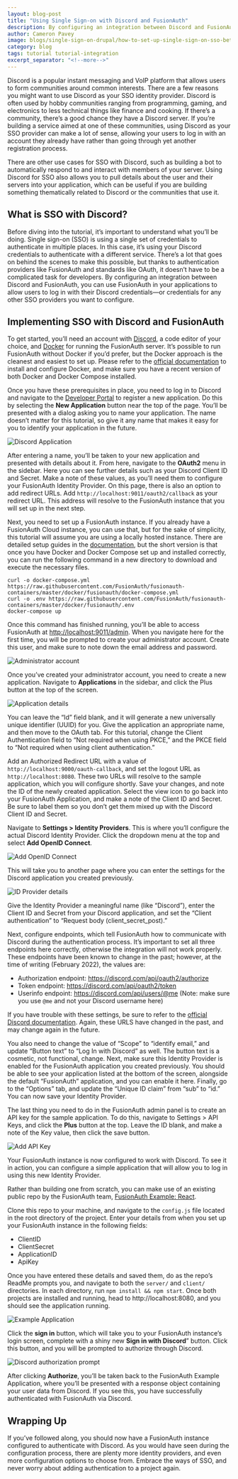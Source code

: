 ```yaml
---
layout: blog-post
title: "Using Single Sign-on with Discord and FusionAuth"
description: By configuring an integration between Discord and FusionAuth, you can use FusionAuth in your applications to allow users to log in with their Discord credentials.
author: Cameron Pavey
image: blogs/single-sign-on-drupal/how-to-set-up-single-sign-on-sso-between-fusionauth-and-drupal.png
category: blog
tags: tutorial tutorial-integration 
excerpt_separator: "<!--more-->"
---
```


Discord is a popular instant messaging and VoIP platform that allows users to form communities around common interests. There are a few reasons you might want to use Discord as your SSO identity provider. Discord is often used by hobby communities ranging from programming, gaming, and electronics to less technical things like finance and cooking. If there’s a community, there’s a good chance they have a Discord server. If you’re building a service aimed at one of these communities, using Discord as your SSO provider can make a lot of sense, allowing your users to log in with an account they already have rather than going through yet another registration process.

<!--more-->

There are other use cases for SSO with Discord, such as building a bot to automatically respond to and interact with members of your server. Using Discord for SSO also allows you to pull details about the user and their servers into your application, which can be useful if you are building something thematically related to Discord or the communities that use it.

## What is SSO with Discord?

Before diving into the tutorial, it’s important to understand what you’ll be doing. Single sign-on (SSO) is using a single set of credentials to authenticate in multiple places. In this case, it’s using your Discord credentials to authenticate with a different service. There’s a lot that goes on behind the scenes to make this possible, but thanks to authentication providers like FusionAuth and standards like OAuth, it doesn’t have to be a complicated task for developers. By configuring an integration between Discord and FusionAuth, you can use FusionAuth in your applications to allow users to log in with their Discord credentials—or credentials for any other SSO providers you want to configure.

## Implementing SSO with Discord and FusionAuth

To get started, you’ll need an account with [Discord](https://discord.com/), a code editor of your choice, and [Docker](https://www.docker.com) for running the FusionAuth server. It’s possible to run FusionAuth without Docker if you’d prefer, but the Docker approach is the cleanest and easiest to set up. Please refer to the [official documentation](https://docs.docker.com/get-started/) to install and configure Docker, and make sure you have a recent version of both Docker and Docker Compose installed.

Once you have these prerequisites in place, you need to log in to Discord and navigate to the [Developer Portal](https://discordapp.com/developers/applications/) to register a new application. Do this by selecting the **New Application** button near the top of the page. You’ll be presented with a dialog asking you to name your application. The name doesn’t matter for this tutorial, so give it any name that makes it easy for you to identify your application in the future.

![Discord Application](https://i.imgur.com/2JbfBwY.png)

After entering a name, you’ll be taken to your new application and presented with details about it. From here, navigate to the **OAuth2** menu in the sidebar. Here you can see further details such as your Discord Client ID and Secret. Make a note of these values, as you’ll need them to configure your FusionAuth Identity Provider. On this page, there is also an option to add redirect URLs. Add `http://localhost:9011/oauth2/callback` as your redirect URL. This address will resolve to the FusionAuth instance that you will set up in the next step.

Next, you need to set up a FusionAuth instance. If you already have a FusionAuth Cloud instance, you can use that, but for the sake of simplicity, this tutorial will assume you are using a locally hosted instance. There are detailed setup guides in the [documentation](https://fusionauth.io/docs/v1/tech/installation-guide/docker/), but the short version is that once you have Docker and Docker Compose set up and installed correctly, you can run the following command in a new directory to download and execute the necessary files.

```
curl -o docker-compose.yml https://raw.githubusercontent.com/FusionAuth/fusionauth-containers/master/docker/fusionauth/docker-compose.yml
curl -o .env https://raw.githubusercontent.com/FusionAuth/fusionauth-containers/master/docker/fusionauth/.env
docker-compose up
```

Once this command has finished running, you’ll be able to access FusionAuth at [http://localhost:9011/admin](http://localhost:9011/admin). When you navigate here for the first time, you will be prompted to create your administrator account. Create this user, and make sure to note down the email address and password.

![Administrator account](https://i.imgur.com/Kw87miH.png)

Once you’ve created your administrator account, you need to create a new application. Navigate to **Applications** in the sidebar, and click the Plus button at the top of the screen.

![Application details](https://i.imgur.com/TERhS7q.png)

You can leave the “Id” field blank, and it will generate a new universally unique identifier (UUID) for you. Give the application an appropriate name, and then move to the OAuth tab. For this tutorial, change the Client Authentication field to “Not required when using PKCE,” and the PKCE field to “Not required when using client authentication.”

Add an Authorized Redirect URL with a value of `http://localhost:9000/oauth-callback`, and set the logout URL as `http://localhost:8080`. These two URLs will resolve to the sample application, which you will configure shortly. Save your changes, and note the ID of the newly created application. Select the view icon to go back into your FusionAuth Application, and make a note of the Client ID and Secret. Be sure to label them so you don’t get them mixed up with the Discord Client ID and Secret.

Navigate to **Settings > Identity Providers**. This is where you’ll configure the actual Discord Identity Provider. Click the dropdown menu at the top and select **Add OpenID Connect**.

![Add OpenID Connect](https://i.imgur.com/39Y4b7T.png)

This will take you to another page where you can enter the settings for the Discord application you created previously.

![ID Provider details](https://i.imgur.com/IIXXaKe.png)

Give the Identity Provider a meaningful name (like “Discord”), enter the Client ID and Secret from your Discord application, and set the “Client authentication” to “Request body (client_secret_post).” 

Next, configure endpoints, which tell FusionAuth how to communicate with Discord during the authentication process. It’s important to set all three endpoints here correctly, otherwise the integration will not work properly. These endpoints have been known to change in the past; however, at the time of writing (February 2022), the values are:

- Authorization endpoint: https://discord.com/api/oauth2/authorize
- Token endpoint: https://discord.com/api/oauth2/token
- Userinfo endpoint: https://discord.com/api/users/@me (Note: make sure you use `@me` and not your Discord username here)

If you have trouble with these settings, be sure to refer to the [official Discord documentation](https://discord.com/developers/docs/topics/oauth2). Again, these URLS have changed in the past, and may change again in the future.

You also need to change the value of “Scope” to “identify email,” and update “Button text” to “Log In with Discord” as well. The button text is a cosmetic, not functional, change. Next, make sure this Identity Provider is enabled for the FusionAuth application you created previously. You should be able to see your application listed at the bottom of the screen, alongside the default “FusionAuth” application, and you can enable it here. Finally, go to the “Options” tab, and update the “Unique ID claim” from “sub” to “id.” You can now save your Identity Provider.

The last thing you need to do in the FusionAuth admin panel is to create an API key for the sample application. To do this, navigate to Settings > API Keys, and click the **Plus** button at the top. Leave the ID blank, and make a note of the Key value, then click the save button.

![Add API Key](https://i.imgur.com/VJvfPFk.png)

Your FusionAuth instance is now configured to work with Discord. To see it in action, you can configure a simple application that will allow you to log in using this new Identity Provider.

Rather than building one from scratch, you can make use of an existing public repo by the FusionAuth team, [FusionAuth Example: React](https://github.com/FusionAuth/fusionauth-example-react).

Clone this repo to your machine, and navigate to the `config.js` file located in the root directory of the project. Enter your details from when you set up your FusionAuth instance in the following fields:

- ClientID
- ClientSecret
- ApplicationID
- ApiKey

Once you have entered these details and saved them, do as the repo’s ReadMe prompts you, and navigate to both the `server/` and `client/` directories. In each directory, run `npm install && npm start`. Once both projects are installed and running, head to http://localhost:8080, and you should see the application running.

![Example Application](https://i.imgur.com/OvuFPou.png)

Click the **sign in** button, which will take you to your FusionAuth instance’s login screen, complete with a shiny new **Sign in with Discord**” button. Click this button, and you will be prompted to authorize through Discord.

![Discord authorization prompt](https://i.imgur.com/9YzhUFg.png)

After clicking **Authorize**, you’ll be taken back to the FusionAuth Example Application, where you’ll be presented with a response object containing your user data from Discord. If you see this, you have successfully authenticated with FusionAuth via Discord.

## Wrapping Up

If you’ve followed along, you should now have a FusionAuth instance configured to authenticate with Discord. As you would have seen during the configuration process, there are plenty more identity providers, and even more configuration options to choose from. Embrace the ways of SSO, and never worry about adding authentication to a project again.

